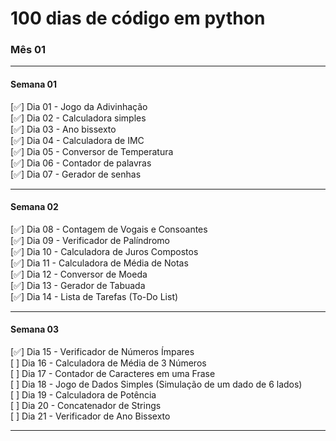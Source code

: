 # 100 dias de código em python

### Mês 01

---

#### Semana 01

[✅] Dia 01 - Jogo da Adivinhação&nbsp;  
[✅] Dia 02 - Calculadora simples&nbsp;  
[✅] Dia 03 - Ano bissexto&nbsp;  
[✅] Dia 04 - Calculadora de IMC&nbsp;  
[✅] Dia 05 - Conversor de Temperatura&nbsp;  
[✅] Dia 06 - Contador de palavras&nbsp;  
[✅] Dia 07 - Gerador de senhas&nbsp;

---

#### Semana 02

[✅] Dia 08 - Contagem de Vogais e Consoantes&nbsp;  
[✅] Dia 09 - Verificador de Palíndromo&nbsp;  
[✅] Dia 10 - Calculadora de Juros Compostos&nbsp;  
[✅] Dia 11 - Calculadora de Média de Notas&nbsp;  
[✅] Dia 12 - Conversor de Moeda&nbsp;  
[✅] Dia 13 - Gerador de Tabuada&nbsp;  
[✅] Dia 14 - Lista de Tarefas (To-Do List)&nbsp;

---

#### Semana 03

[✅] Dia 15 - Verificador de Números Ímpares&nbsp;  
[ ] Dia 16 - Calculadora de Média de 3 Números&nbsp;  
[ ] Dia 17 - Contador de Caracteres em uma Frase&nbsp;  
[ ] Dia 18 - Jogo de Dados Simples (Simulação de um dado de 6 lados)&nbsp;  
[ ] Dia 19 - Calculadora de Potência&nbsp;  
[ ] Dia 20 - Concatenador de Strings&nbsp;  
[ ] Dia 21 - Verificador de Ano Bissexto&nbsp;

---
